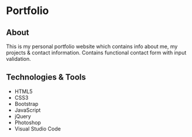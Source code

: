 # Portfolio

## About 

This is my personal portfolio website which contains info about me, my projects & contact information. Contains functional contact form with input validation.

## Technologies & Tools

- HTML5
- CSS3
- Bootstrap
- JavaScript
- jQuery
- Photoshop
- Visual Studio Code 